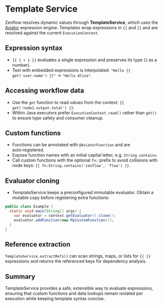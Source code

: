 # Template Service

Zenflow resolves dynamic values through **TemplateService**, which uses the [Aviator](https://github.com/killme2008/aviator) expression engine. Templates wrap expressions in `{{` and `}}` and are resolved against the current `ExecutionContext`.

## Expression syntax
- `{{ 1 + 1 }}` evaluates a single expression and preserves its type (`2` as a number).
- Text with embedded expressions is interpolated: `"Hello {{ get('user.name') }}"` -> `"Hello Alice"`.

## Accessing workflow data
- Use the `get` function to read values from the context: `{{ get('node1.output.total') }}`.
- Within Java executors prefer `ExecutionContext.read()` rather than `get()` to ensure type safety and consumer cleanup.

## Custom functions
- Functions can be annotated with `@AviatorFunction` and are auto‑registered.
- Expose function names with an initial capital letter, e.g. `String.contains`.
- Call custom functions with the optional `fn:` prefix to avoid collisions with node keys: `{{ fn:String.contains('zenflow', 'flow') }}`.

## Evaluator cloning
- TemplateService keeps a preconfigured immutable evaluator. Obtain a mutable copy before registering extra functions:
```java
public class Example {
  static void main(String[] args) {
    var evaluator = context.getEvaluator().clone();
    evaluator.addFunction(new MyCustomFunction());
  }
}
```

## Reference extraction
`TemplateService.extractRefs()` can scan strings, maps, or lists for `{{ }}` expressions and returns the referenced keys for dependency analysis.

## Summary
TemplateService provides a safe, extensible way to evaluate expressions, ensuring that custom functions and data lookups remain isolated per execution while keeping template syntax concise.

